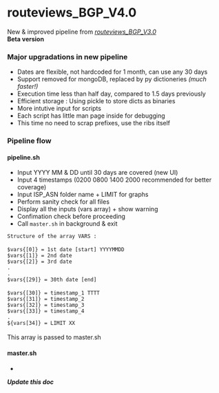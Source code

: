 # routeviews_BGP_V4.0

New & improved pipeline from  _[routeviews_BGP_V3.0](https://github.com/ritik-malik/routeviews_BGP_V3.0/)_ <br>
**Beta version** <br>

### Major upgradations in new pipeline
* Dates are flexible, not hardcoded for 1 month, can use any 30 days
* Support removed for mongoDB, replaced by py dictioneries _\(much faster!)_
* Execution time less than half day, compared to 1.5 days previously
* Efficient storage : Using pickle to store dicts as binaries
* More intutive input for scripts
* Each script has little man page inside for debugging
* This time no need to scrap prefixes, use the ribs itself

### Pipeline flow

#### pipeline.sh
* Input YYYY MM & DD until 30 days are covered (new UI)
* Input 4 timestamps (0200 0800 1400 2000 recommended for better coverage)
* Input ISP_ASN folder name + LIMIT for graphs
* Perform sanity check for all files
* Display all the inputs (vars array) + show warning
* Confimation check before proceeding
* Call `master.sh` in background & exit

`Structure of the array VARS :` <br>
 <br>
`$vars{[0]} = 1st date [start] YYYYMMDD` <br>
`$vars{[1]} = 2nd date` <br>
`$vars{[2]} = 3rd date` <br>
`.` <br>
`.` <br>
`$vars{[29]} = 30th date [end]` <br>
 <br>
`$vars{[30]} = timestamp_1 TTTT` <br>
`$vars{[31]} = timestamp_2`  <br>
`$vars{[32]} = timestamp_3`  <br>
`$vars{[33]} = timestamp_4`  <br>
 `.`<br>
`${vars[34]} = LIMIT XX` <br>
 <br>
This array is passed to master.sh <br>


#### master.sh
* 

_**Update this doc**_













